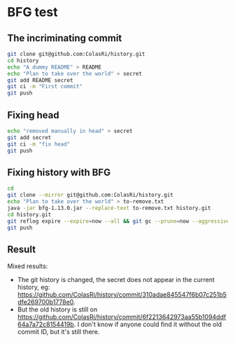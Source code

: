 # BFG test

## The incriminating commit

```bash
git clone git@github.com:ColasRi/history.git
cd history
echo "A dummy README" > README
echo "Plan to take over the world" > secret
git add README secret 
git ci -m "First commit"
git push
```

## Fixing head

```bash
echo "removed manually in head" > secret 
git add secret 
git ci -m "fix head"
git push
```

## Fixing history with BFG

```bash
cd
git clone --mirror git@github.com:ColasRi/history.git
echo "Plan to take over the world" > to-remove.txt 
java -jar bfg-1.13.0.jar --replace-text to-remove.txt history.git
cd history.git
git reflog expire --expire=now --all && git gc --prune=now --aggressive
git push
```

## Result

Mixed results:

- The git history is changed, the secret does not appear in the current history, eg: https://github.com/ColasRi/history/commit/310adae845547f6b07c251b5dfe269700b1778e0.
- But the old history is still on https://github.com/ColasRi/history/commit/6f2213642973aa55b1094ddf64a7a72c8154419b.
I don't know if anyone could find it without the old commit ID, but it's still there.
